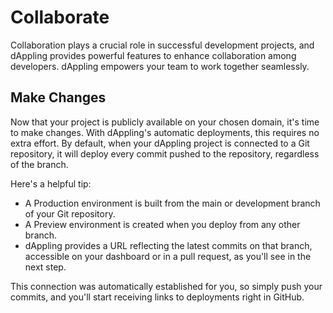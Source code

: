 # Collaborate

Collaboration plays a crucial role in successful development projects, and dAppling provides powerful features to enhance collaboration among developers. dAppling empowers your team to work together seamlessly.

## Make Changes

Now that your project is publicly available on your chosen domain, it's time to make changes. With dAppling's automatic deployments, this requires no extra effort. By default, when your dAppling project is connected to a Git repository, it will deploy every commit pushed to the repository, regardless of the branch.

Here's a helpful tip:

* A Production environment is built from the main or development branch of your Git repository.
* A Preview environment is created when you deploy from any other branch.
* dAppling provides a URL reflecting the latest commits on that branch, accessible on your dashboard or in a pull request, as you'll see in the next step.

This connection was automatically established for you, so simply push your commits, and you'll start receiving links to deployments right in GitHub.
